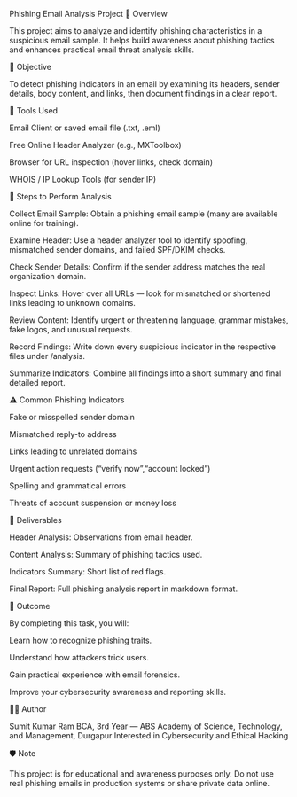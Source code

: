 Phishing Email Analysis Project
📘 Overview

This project aims to analyze and identify phishing characteristics in a suspicious email sample. It helps build awareness about phishing tactics and enhances practical email threat analysis skills.

🎯 Objective

To detect phishing indicators in an email by examining its headers, sender details, body content, and links, then document findings in a clear report.

🧰 Tools Used

Email Client or saved email file (.txt, .eml)

Free Online Header Analyzer (e.g., MXToolbox)

Browser for URL inspection (hover links, check domain)

WHOIS / IP Lookup Tools (for sender IP)

🧠 Steps to Perform Analysis

Collect Email Sample: Obtain a phishing email sample (many are available online for training).

Examine Header: Use a header analyzer tool to identify spoofing, mismatched sender domains, and failed SPF/DKIM checks.

Check Sender Details: Confirm if the sender address matches the real organization domain.

Inspect Links: Hover over all URLs — look for mismatched or shortened links leading to unknown domains.

Review Content: Identify urgent or threatening language, grammar mistakes, fake logos, and unusual requests.

Record Findings: Write down every suspicious indicator in the respective files under /analysis.

Summarize Indicators: Combine all findings into a short summary and final detailed report.

⚠️ Common Phishing Indicators

Fake or misspelled sender domain

Mismatched reply-to address

Links leading to unrelated domains

Urgent action requests (“verify now”,“account locked”)

Spelling and grammatical errors

Threats of account suspension or money loss

📝 Deliverables

Header Analysis: Observations from email header.

Content Analysis: Summary of phishing tactics used.

Indicators Summary: Short list of red flags.

Final Report: Full phishing analysis report in markdown format.

📄 Outcome

By completing this task, you will:

Learn how to recognize phishing traits.

Understand how attackers trick users.

Gain practical experience with email forensics.

Improve your cybersecurity awareness and reporting skills.

👨‍💻 Author

Sumit Kumar Ram
BCA, 3rd Year — ABS Academy of Science, Technology, and Management, Durgapur
Interested in Cybersecurity and Ethical Hacking


🛡️ Note

This project is for educational and awareness purposes only.
Do not use real phishing emails in production systems or share private data online.
